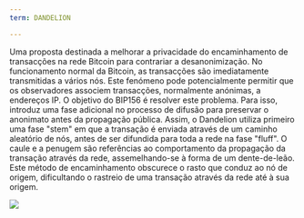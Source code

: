 ```yaml
---
term: DANDELION

---
```

Uma proposta destinada a melhorar a privacidade do encaminhamento de transacções na rede Bitcoin para contrariar a desanonimização. No funcionamento normal da Bitcoin, as transacções são imediatamente transmitidas a vários nós. Este fenómeno pode potencialmente permitir que os observadores associem transacções, normalmente anónimas, a endereços IP. O objetivo do BIP156 é resolver este problema. Para isso, introduz uma fase adicional no processo de difusão para preservar o anonimato antes da propagação pública. Assim, o Dandelion utiliza primeiro uma fase "stem" em que a transação é enviada através de um caminho aleatório de nós, antes de ser difundida para toda a rede na fase "fluff". O caule e a penugem são referências ao comportamento da propagação da transação através da rede, assemelhando-se à forma de um dente-de-leão. Este método de encaminhamento obscurece o rasto que conduz ao nó de origem, dificultando o rastreio de uma transação através da rede até à sua origem.

![](../../dictionnaire/assets/36.webp)